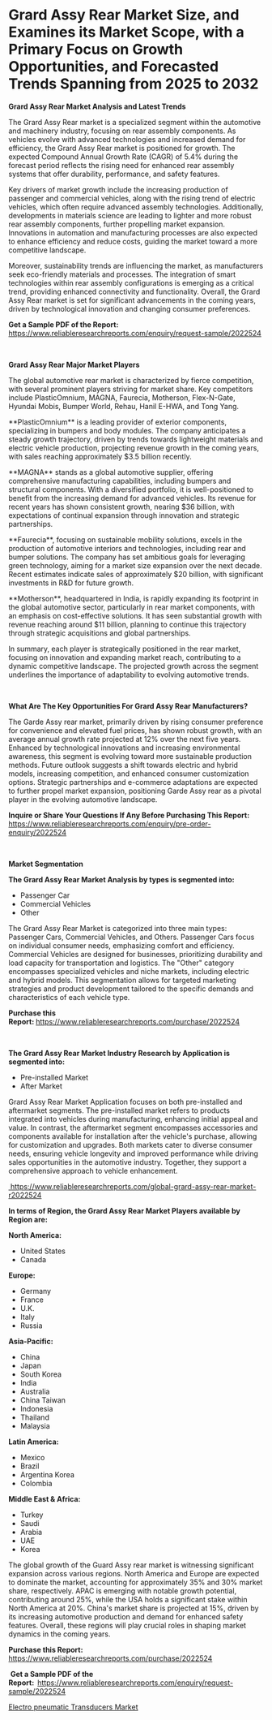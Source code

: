 <p><h1>Grard Assy Rear Market Size, and Examines its Market Scope, with a Primary Focus on Growth Opportunities, and Forecasted Trends Spanning from 2025 to 2032</h1></p><p><strong>Grard Assy Rear Market Analysis and Latest Trends</strong></p>
<p><p>The Grard Assy Rear market is a specialized segment within the automotive and machinery industry, focusing on rear assembly components. As vehicles evolve with advanced technologies and increased demand for efficiency, the Grard Assy Rear market is positioned for growth. The expected Compound Annual Growth Rate (CAGR) of 5.4% during the forecast period reflects the rising need for enhanced rear assembly systems that offer durability, performance, and safety features.</p><p>Key drivers of market growth include the increasing production of passenger and commercial vehicles, along with the rising trend of electric vehicles, which often require advanced assembly technologies. Additionally, developments in materials science are leading to lighter and more robust rear assembly components, further propelling market expansion. Innovations in automation and manufacturing processes are also expected to enhance efficiency and reduce costs, guiding the market toward a more competitive landscape.</p><p>Moreover, sustainability trends are influencing the market, as manufacturers seek eco-friendly materials and processes. The integration of smart technologies within rear assembly configurations is emerging as a critical trend, providing enhanced connectivity and functionality. Overall, the Grard Assy Rear market is set for significant advancements in the coming years, driven by technological innovation and changing consumer preferences.</p></p>
<p><strong>Get a Sample PDF of the Report:&nbsp;</strong> <a href="https://www.reliableresearchreports.com/enquiry/request-sample/2022524?utm_campaign=2111&utm_medium=2&utm_source=Github&utm_content=ia&utm_term=29032025&utm_id=grard-assy-rear">https://www.reliableresearchreports.com/enquiry/request-sample/2022524</a></p>
<p>&nbsp;</p>
<p><strong>Grard Assy Rear Major Market Players</strong></p>
<p><p>The global automotive rear market is characterized by fierce competition, with several prominent players striving for market share. Key competitors include PlasticOmnium, MAGNA, Faurecia, Motherson, Flex-N-Gate, Hyundai Mobis, Bumper World, Rehau, Hanil E-HWA, and Tong Yang.</p><p>**PlasticOmnium** is a leading provider of exterior components, specializing in bumpers and body modules. The company anticipates a steady growth trajectory, driven by trends towards lightweight materials and electric vehicle production, projecting revenue growth in the coming years, with sales reaching approximately $3.5 billion recently.</p><p>**MAGNA** stands as a global automotive supplier, offering comprehensive manufacturing capabilities, including bumpers and structural components. With a diversified portfolio, it is well-positioned to benefit from the increasing demand for advanced vehicles. Its revenue for recent years has shown consistent growth, nearing $36 billion, with expectations of continual expansion through innovation and strategic partnerships.</p><p>**Faurecia**, focusing on sustainable mobility solutions, excels in the production of automotive interiors and technologies, including rear and bumper solutions. The company has set ambitious goals for leveraging green technology, aiming for a market size expansion over the next decade. Recent estimates indicate sales of approximately $20 billion, with significant investments in R&D for future growth.</p><p>**Motherson**, headquartered in India, is rapidly expanding its footprint in the global automotive sector, particularly in rear market components, with an emphasis on cost-effective solutions. It has seen substantial growth with revenue reaching around $11 billion, planning to continue this trajectory through strategic acquisitions and global partnerships.</p><p>In summary, each player is strategically positioned in the rear market, focusing on innovation and expanding market reach, contributing to a dynamic competitive landscape. The projected growth across the segment underlines the importance of adaptability to evolving automotive trends.</p></p>
<p>&nbsp;</p>
<p><strong>What Are The Key Opportunities For Grard Assy Rear Manufacturers?</strong></p>
<p><p>The Garde Assy rear market, primarily driven by rising consumer preference for convenience and elevated fuel prices, has shown robust growth, with an average annual growth rate projected at 12% over the next five years. Enhanced by technological innovations and increasing environmental awareness, this segment is evolving toward more sustainable production methods. Future outlook suggests a shift towards electric and hybrid models, increasing competition, and enhanced consumer customization options. Strategic partnerships and e-commerce adaptations are expected to further propel market expansion, positioning Garde Assy rear as a pivotal player in the evolving automotive landscape.</p></p>
<p><strong>Inquire or Share Your Questions If Any Before Purchasing This Report:</strong> <a href="https://www.reliableresearchreports.com/enquiry/pre-order-enquiry/2022524?utm_campaign=2111&utm_medium=2&utm_source=Github&utm_content=ia&utm_term=29032025&utm_id=grard-assy-rear">https://www.reliableresearchreports.com/enquiry/pre-order-enquiry/2022524</a></p>
<p>&nbsp;</p>
<p><strong>Market Segmentation</strong></p>
<p><strong>The Grard Assy Rear Market Analysis by types is segmented into:</strong></p>
<p><ul><li>Passenger Car</li><li>Commercial Vehicles</li><li>Other</li></ul></p>
<p><p>The Grard Assy Rear Market is categorized into three main types: Passenger Cars, Commercial Vehicles, and Others. Passenger Cars focus on individual consumer needs, emphasizing comfort and efficiency. Commercial Vehicles are designed for businesses, prioritizing durability and load capacity for transportation and logistics. The "Other" category encompasses specialized vehicles and niche markets, including electric and hybrid models. This segmentation allows for targeted marketing strategies and product development tailored to the specific demands and characteristics of each vehicle type.</p></p>
<p><strong>Purchase this Report:&nbsp;</strong><a href="https://www.reliableresearchreports.com/purchase/2022524?utm_campaign=2111&utm_medium=2&utm_source=Github&utm_content=ia&utm_term=29032025&utm_id=grard-assy-rear">https://www.reliableresearchreports.com/purchase/2022524</a></p>
<p>&nbsp;</p>
<p><strong>The Grard Assy Rear Market Industry Research by Application is segmented into:</strong></p>
<p><ul><li>Pre-installed Market</li><li>After Market</li></ul></p>
<p><p>Grard Assy Rear Market Application focuses on both pre-installed and aftermarket segments. The pre-installed market refers to products integrated into vehicles during manufacturing, enhancing initial appeal and value. In contrast, the aftermarket segment encompasses accessories and components available for installation after the vehicle's purchase, allowing for customization and upgrades. Both markets cater to diverse consumer needs, ensuring vehicle longevity and improved performance while driving sales opportunities in the automotive industry. Together, they support a comprehensive approach to vehicle enhancement.</p></p>
<p><a href="https://www.reliableresearchreports.com/global-grard-assy-rear-market-r2022524?utm_campaign=2111&utm_medium=2&utm_source=Github&utm_content=ia&utm_term=29032025&utm_id=grard-assy-rear">&nbsp;https://www.reliableresearchreports.com/global-grard-assy-rear-market-r2022524</a></p>
<p><strong>In terms of Region, the Grard Assy Rear Market Players available by Region are:</strong></p>
<p>
    <p> <strong> North America: </strong>
        <ul>
            <li>United States</li>
            <li>Canada</li>
        </ul>
        </p> 
    <p> <strong> Europe: </strong>
        <ul>
            <li>Germany</li>
            <li>France</li>
            <li>U.K.</li>
            <li>Italy</li>
            <li>Russia</li>
        </ul>
        </p> 
    <p> <strong> Asia-Pacific: </strong>
        <ul>
            <li>China</li>
            <li>Japan</li>
            <li>South Korea</li>
            <li>India</li>
            <li>Australia</li>
            <li>China Taiwan</li>
            <li>Indonesia</li>
            <li>Thailand</li>
            <li>Malaysia</li>
        </ul>
        </p> 
    <p> <strong> Latin America: </strong>
        <ul>
            <li>Mexico</li>
            <li>Brazil</li>
            <li>Argentina Korea</li>
            <li>Colombia</li>
        </ul>
        </p> 
    <p> <strong> Middle East & Africa: </strong>
        <ul>
            <li>Turkey</li>
            <li>Saudi</li>
            <li>Arabia</li>
            <li>UAE</li>
            <li>Korea</li>
        </ul>
    </p>
    </p>
<p><p>The global growth of the Guard Assy rear market is witnessing significant expansion across various regions. North America and Europe are expected to dominate the market, accounting for approximately 35% and 30% market share, respectively. APAC is emerging with notable growth potential, contributing around 25%, while the USA holds a significant stake within North America at 20%. China's market share is projected at 15%, driven by its increasing automotive production and demand for enhanced safety features. Overall, these regions will play crucial roles in shaping market dynamics in the coming years.</p></p>
<p><strong>Purchase this Report: </strong><a href="https://www.reliableresearchreports.com/purchase/2022524?utm_campaign=2111&utm_medium=2&utm_source=Github&utm_content=ia&utm_term=29032025&utm_id=grard-assy-rear">https://www.reliableresearchreports.com/purchase/2022524</a></p>
<p>&nbsp;<strong>Get a Sample PDF of the Report:&nbsp;&nbsp;</strong><a href="https://www.reliableresearchreports.com/enquiry/request-sample/2022524?utm_campaign=2111&utm_medium=2&utm_source=Github&utm_content=ia&utm_term=29032025&utm_id=grard-assy-rear">https://www.reliableresearchreports.com/enquiry/request-sample/2022524</a></p>
<p><strong></strong></p>
<p><p><a href="https://github.com/yoshih12/Market-Research-Report-List-4/blob/main/electro-pneumatic-transducers-market.md?utm_campaign=2111&utm_medium=2&utm_source=Github&utm_content=ia&utm_term=29032025&utm_id=grard-assy-rear">Electro pneumatic Transducers Market</a></p></p>